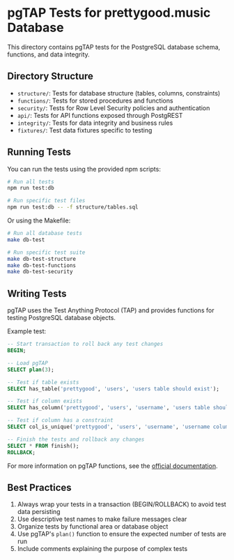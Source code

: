 # pgTAP Tests for prettygood.music Database

This directory contains pgTAP tests for the PostgreSQL database schema, functions, and data integrity.

## Directory Structure

- `structure/`: Tests for database structure (tables, columns, constraints)
- `functions/`: Tests for stored procedures and functions
- `security/`: Tests for Row Level Security policies and authentication
- `api/`: Tests for API functions exposed through PostgREST
- `integrity/`: Tests for data integrity and business rules
- `fixtures/`: Test data fixtures specific to testing

## Running Tests

You can run the tests using the provided npm scripts:

```bash
# Run all tests
npm run test:db

# Run specific test files
npm run test:db -- -f structure/tables.sql
```

Or using the Makefile:

```bash
# Run all database tests
make db-test

# Run specific test suite
make db-test-structure
make db-test-functions
make db-test-security
```

## Writing Tests

pgTAP uses the Test Anything Protocol (TAP) and provides functions for testing PostgreSQL database objects. 

Example test:

```sql
-- Start transaction to roll back any test changes
BEGIN;

-- Load pgTAP
SELECT plan(3);

-- Test if table exists
SELECT has_table('prettygood', 'users', 'users table should exist');

-- Test if column exists
SELECT has_column('prettygood', 'users', 'username', 'users table should have username column');

-- Test if column has a constraint
SELECT col_is_unique('prettygood', 'users', 'username', 'username column should be unique');

-- Finish the tests and rollback any changes
SELECT * FROM finish();
ROLLBACK;
```

For more information on pgTAP functions, see the [official documentation](https://pgtap.org/).

## Best Practices

1. Always wrap your tests in a transaction (BEGIN/ROLLBACK) to avoid test data persisting
2. Use descriptive test names to make failure messages clear
3. Organize tests by functional area or database object
4. Use pgTAP's `plan()` function to ensure the expected number of tests are run
5. Include comments explaining the purpose of complex tests
